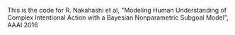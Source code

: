 This is the code for R. Nakahashi et al, "Modeling Human Understanding of Complex Intentional Action with a Bayesian Nonparametric Subgoal Model", AAAI 2016
